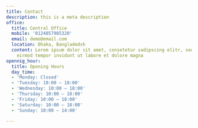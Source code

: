```yaml
---
title: Contact
description: this is a meta description
office:
  title: Central Office
  mobile: '0124857985320'
  email: demo@email.com
  location: Dhaka, Bangladedsh
  content: Lorem ipsum dolor sit amet, consetetur sadipscing elitr, sed diam nonumy
    eirmod tempor invidunt ut labore et dolore magna
opennig_hour:
  title: Opening Hours
  day_time:
  - 'Monday: Closed'
  - 'Tuesday: 10:00 – 18:00'
  - 'Wednesday: 10:00 – 18:00'
  - 'Thursday: 10:00 – 18:00'
  - 'Friday: 10:00 – 18:00'
  - 'Saturday: 10:00 – 18:00'
  - 'Sunday: 10:00 – 14:00'

---
```

